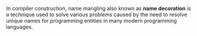 In compiler construction, name mangling also known as **name decoration** is a technique used to solve various problems caused by the need to resolve unique names for programming entities in many modern programming languages.
